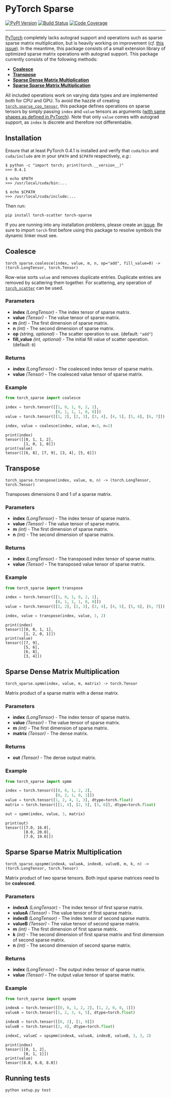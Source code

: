 [pypi-image]: https://badge.fury.io/py/torch-sparse.svg
[pypi-url]: https://pypi.python.org/pypi/torch-sparse
[build-image]: https://travis-ci.org/rusty1s/pytorch_sparse.svg?branch=master
[build-url]: https://travis-ci.org/rusty1s/pytorch_sparse
[coverage-image]: https://codecov.io/gh/rusty1s/pytorch_sparse/branch/master/graph/badge.svg
[coverage-url]: https://codecov.io/github/rusty1s/pytorch_sparse?branch=master

# PyTorch Sparse

[![PyPI Version][pypi-image]][pypi-url]
[![Build Status][build-image]][build-url]
[![Code Coverage][coverage-image]][coverage-url]

--------------------------------------------------------------------------------

[PyTorch](http://pytorch.org/) completely lacks autograd support and operations such as sparse sparse matrix multiplication, but is heavily working on improvement (*cf.* [this issue](https://github.com/pytorch/pytorch/issues/9674)).
In the meantime, this package consists of a small extension library of optimized sparse matrix operations with autograd support.
This package currently consists of the following methods:

* **[Coalesce](#coalesce)**
* **[Transpose](#transpose)**
* **[Sparse Dense Matrix Multiplication](#sparse-dense-matrix-multiplication)**
* **[Sparse Sparse Matrix Multiplication](#sparse-sparse-matrix-multiplication)**

All included operations work on varying data types and are implemented both for CPU and GPU.
To avoid the hazzle of creating [`torch.sparse_coo_tensor`](https://pytorch.org/docs/stable/torch.html?highlight=sparse_coo_tensor#torch.sparse_coo_tensor), this package defines operations on sparse tensors by simply passing `index` and `value` tensors as arguments ([with same shapes as defined in PyTorch](https://pytorch.org/docs/stable/sparse.html)).
Note that only `value` comes with autograd support, as `index` is discrete and therefore not differentiable.

## Installation

Ensure that at least PyTorch 0.4.1 is installed and verify that `cuda/bin` and `cuda/include` are in your `$PATH` and `$CPATH` respectively, *e.g.*:

```
$ python -c "import torch; print(torch.__version__)"
>>> 0.4.1

$ echo $PATH
>>> /usr/local/cuda/bin:...

$ echo $CPATH
>>> /usr/local/cuda/include:...
```

Then run:

```
pip install torch-scatter torch-sparse
```

If you are running into any installation problems, please create an [issue](https://github.com/rusty1s/pytorch_sparse/issues).
Be sure to import `torch` first before using this package to resolve symbols the dynamic linker must see.

## Coalesce

```
torch_sparse.coalesce(index, value, m, n, op="add", fill_value=0) -> (torch.LongTensor, torch.Tensor)
```

Row-wise sorts `value` and removes duplicate entries.
Duplicate entries are removed by scattering them together.
For scattering, any operation of [`torch_scatter`](https://github.com/rusty1s/pytorch_scatter) can be used.

### Parameters

* **index** *(LongTensor)* - The index tensor of sparse matrix.
* **value** *(Tensor)* - The value tensor of sparse matrix.
* **m** *(int)* - The first dimension of sparse matrix.
* **n** *(int)* - The second dimension of sparse matrix.
* **op** *(string, optional)* - The scatter operation to use. (default: `"add"`)
* **fill_value** *(int, optional)* - The initial fill value of scatter operation. (default: `0`)

### Returns

* **index** *(LongTensor)* - The coalesced index tensor of sparse matrix.
* **value** *(Tensor)* - The coalesced value tensor of sparse matrix.

### Example

```python
from torch_sparse import coalesce

index = torch.tensor([[1, 0, 1, 0, 2, 1],
                      [0, 1, 1, 1, 0, 0]])
value = torch.tensor([[1, 2], [2, 3], [3, 4], [4, 5], [5, 6], [6, 7]])

index, value = coalesce(index, value, m=3, n=2)
```

```
print(index)
tensor([[0, 1, 1, 2],
        [1, 0, 1, 0]])
print(value)
tensor([[6, 8], [7, 9], [3, 4], [5, 6]])
```

## Transpose

```
torch_sparse.transpose(index, value, m, n) -> (torch.LongTensor, torch.Tensor)
```

Transposes dimensions 0 and 1 of a sparse matrix.

### Parameters

* **index** *(LongTensor)* - The index tensor of sparse matrix.
* **value** *(Tensor)* - The value tensor of sparse matrix.
* **m** *(int)* - The first dimension of sparse matrix.
* **n** *(int)* - The second dimension of sparse matrix.

### Returns

* **index** *(LongTensor)* - The transposed index tensor of sparse matrix.
* **value** *(Tensor)* - The transposed value tensor of sparse matrix.

### Example

```python
from torch_sparse import transpose

index = torch.tensor([[1, 0, 1, 0, 2, 1],
                      [0, 1, 1, 1, 0, 0]])
value = torch.tensor([[1, 2], [2, 3], [3, 4], [4, 5], [5, 6], [6, 7]])

index, value = transpose(index, value, 3, 2)
```

```
print(index)
tensor([[0, 0, 1, 1],
        [1, 2, 0, 1]])
print(value)
tensor([[7, 9],
        [5, 6],
        [6, 8],
        [3, 4]])
```

## Sparse Dense Matrix Multiplication

```
torch_sparse.spmm(index, value, m, matrix) -> torch.Tensor
```

Matrix product of a sparse matrix with a dense matrix.

### Parameters

* **index** *(LongTensor)* - The index tensor of sparse matrix.
* **value** *(Tensor)* - The value tensor of sparse matrix.
* **m** *(int)* - The first dimension of sparse matrix.
* **matrix** *(Tensor)* - The dense matrix.

### Returns

* **out** *(Tensor)* - The dense output matrix.

### Example

```python
from torch_sparse import spmm

index = torch.tensor([[0, 0, 1, 2, 2],
                      [0, 2, 1, 0, 1]])
value = torch.tensor([1, 2, 4, 1, 3], dtype=torch.float)
matrix = torch.tensor([[1, 4], [2, 5], [3, 6]], dtype=torch.float)

out = spmm(index, value, 3, matrix)
```

```
print(out)
tensor([[7.0, 16.0],
        [8.0, 20.0],
        [7.0, 19.0]])
```

## Sparse Sparse Matrix Multiplication

```
torch_sparse.spspmm(indexA, valueA, indexB, valueB, m, k, n) -> (torch.LongTensor, torch.Tensor)
```

Matrix product of two sparse tensors.
Both input sparse matrices need to be **coalesced**.

### Parameters

* **indexA** *(LongTensor)* - The index tensor of first sparse matrix.
* **valueA** *(Tensor)* - The value tensor of first sparse matrix.
* **indexB** *(LongTensor)* - The index tensor of second sparse matrix.
* **valueB** *(Tensor)* - The value tensor of second sparse matrix.
* **m** *(int)* - The first dimension of first sparse matrix.
* **k** *(int)* - The second dimension of first sparse matrix and first dimension of second sparse matrix.
* **n** *(int)* - The second dimension of second sparse matrix.

### Returns

* **index** *(LongTensor)* - The output index tensor of sparse matrix.
* **value** *(Tensor)* - The output value tensor of sparse matrix.

### Example

```python
from torch_sparse import spspmm

indexA = torch.tensor([[0, 0, 1, 2, 2], [1, 2, 0, 0, 1]])
valueA = torch.tensor([1, 2, 3, 4, 5], dtype=torch.float)

indexB = torch.tensor([[0, 2], [1, 0]])
valueB = torch.tensor([2, 4], dtype=torch.float)

indexC, valueC = spspmm(indexA, valueA, indexB, valueB, 3, 3, 2)
```

```
print(index)
tensor([[0, 1, 2],
        [0, 1, 1]])
print(value)
tensor([8.0, 6.0, 8.0])
```

## Running tests

```
python setup.py test
```
